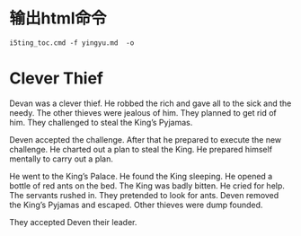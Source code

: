 # 输出html命令

```
i5ting_toc.cmd -f yingyu.md  -o
```

# **Clever Thief**



Devan was a clever thief. He robbed the rich and gave all to the sick and the needy. The other thieves were jealous of him. They planned to get rid of him. They challenged to steal the King’s Pyjamas.

 

Deven accepted the challenge. After that he prepared to execute the new challenge. He charted out a plan to steal the King. He prepared himself mentally to carry out a plan.

 

He went to the King’s Palace. He found the King sleeping. He opened a bottle of red ants on the bed. The King was badly bitten. He cried for help. The servants rushed in. They pretended to look for ants. Deven removed the King’s Pyjamas and escaped. Other thieves were dump founded.

 

They accepted Deven their leader.


